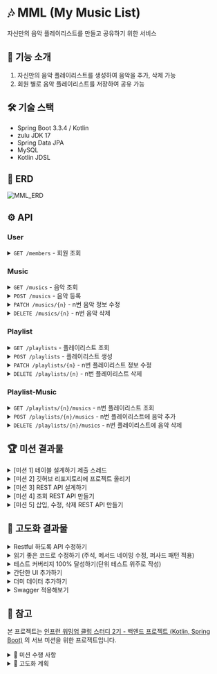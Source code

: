 # 🎶 MML (My Music List)

자신만의 음악 플레이리스트를 만들고 공유하기 위한 서비스


## 📝 기능 소개
1. 자신만의 음악 플레이리스트를 생성하여 음악을 추가, 삭제 가능
2. 회원 별로 음악 플레이리스트를 저장하여 공유 가능

## 🛠 기술 스택
- Spring Boot 3.3.4 / Kotlin
- zulu JDK 17
- Spring Data JPA
- MySQL
- Kotlin JDSL

## 🔗 ERD

![MML_ERD](https://github.com/user-attachments/assets/d1abddd5-577f-4441-aa4a-9daa935fb816)


## ⚙ API
### User
<details>
  
  <summary><code>GET /members</code> - 회원 조회</summary>

  **Request**
  ```json
  {}
  ```

  **Response**
  ```json
  {
    "userReponse" : [
      {
        "id" : 1,
        "email" : "ppusda@naver.com"
      },
      {
        "id" : 2,
        "email" : "ppusda1234@gmail.com"
      },
    ]
  }
  ```

</details>

### Music
<details>
  
  <summary><code>GET /musics</code> - 음악 조회</summary>

  **Request**
  ```json
  {}
  ```

  **Response**
  ```json
  {
    "musicResponse" : [
      {
        "id" : 1,
        "title" : "Gang Gang Schiele",
        "artist" : "혁오",
        "url" : "https://www.youtube.com/watch?v=WB4547-tSJA",
      },
      {
        "id" : 2,
        "title" : "멋진헛간 Remix",
        "artist" : "혁오",
        "url" : "https://www.youtube.com/watch?v=3DpL4UcCdWk"
      }
    ]
  }
  ```

</details>

<details>
  
  <summary><code>POST /musics</code> - 음악 등록</summary>

  **Request**
  ```json
  {
    "title" : "Gang Gang Schiele",
    "artist" : "혁오",
    "url" : "https://www.youtube.com/watch?v=WB4547-tSJA",
  }
  ```

  **Response**
  ```json
  {}
  ```

</details>

<details>
  
  <summary><code>PATCH /musics/{n}</code> - n번 음악 정보 수정</summary>

  **Request**
  ```json
  {
    "title" : "멋진헛간 Remix",
    "artist" : "혁오",
    "url" : "https://www.youtube.com/watch?v=3DpL4UcCdWk" 
  }
  ```

  **Response**
  ```json
  {}
  ```

</details>

<details>
  
  <summary><code>DELETE /musics/{n}</code> - n번 음악 삭제</summary>

  **Request**
  ```json
  {}
  ```

  **Response**
  ```json
  {}
  ```

</details>

### Playlist

<details>
  
  <summary><code>GET /playlists</code> - 플레이리스트 조회</summary>

  **Request**
  ```json
  {}
  ```

  **Response**
  ```json
  {
    "playlistResponse" : [
      {
        "id" : 1,
        "ownerEmail" : "ppusda@naver.com",
        "name" : "내가 자주 듣는 혁오 노래 모음집"
      },
      {
        "id" : 2,
        "ownerEmail" : "ppusda1234@gmail.com",
        "name" : "혁오"
      }
    ]
  }
  ```

</details>

<details>
  
  <summary><code>POST /playlists</code> - 플레이리스트 생성</summary>

  **Request**
  ```json
  {
    "name" : "내가 자주 듣는 혁오 노래 모음집"
  }
  ```

  **Response**
  ```json
  {}
  ```

</details>

<details>
  
  <summary><code>PATCH /playlists/{n}</code> - n번 플레이리스트 정보 수정</summary>

  **Request**
  ```json
  {
    "name" : "혁오"
  }
  ```

  **Response**
  ```json
  {}
  ```

</details>

<details>
  
  <summary><code>DELETE /playlists/{n}</code> - n번 플레이리스트 삭제</summary>

  **Request**
  ```json
  {}
  ```

  **Response**
  ```json
  {}
  ```

</details>

### Playlist-Music

<details>
  
  <summary><code>GET /playlists/{n}/musics</code> - n번 플레이리스트 조회</summary>

  **Request**
  ```json
  {
    "playlistMusicResponse" : {
      "id" : 1,
      "ownerEmail" : "ppusda@naver.com",
      "musics" : [
        {
          "id" : 1,
          "title" : "Gang Gang Schiele",
          "artist" : "혁오",
          "url" : "https://www.youtube.com/watch?v=WB4547-tSJA",
        },
        {
          "id" : 2,
          "title" : "멋진헛간 Remix",
          "artist" : "혁오",
          "url" : "https://www.youtube.com/watch?v=3DpL4UcCdWk"
        }
      ]
    }
  }
  ```

  **Response**
  ```json
  {}
  ```

</details>

<details>
  
  <summary><code>POST /playlists/{n}/musics</code> - n번 플레이리스트에 음악 추가</summary>

  **Request**
  ```json
  {}
  ```

  **Response**
  ```json
  {}
  ```

</details>

<details>
  
  <summary><code>DELETE /playlists/{n}/musics</code> - n번 플레이리스트에 음악 삭제</summary>

  **Request**
  ```json
  {}
  ```

  **Response**
  ```json
  {}
  ```

</details>

## 🏆 미션 결과물

<details>
  
  <summary>[미션 1] 테이블 설계하기 제출 스레드</summary>

  커밋 내용 => [Update README.md](https://github.com/ppusda/MML/commit/9964f8345a719f880f1355529373801b27f0d425)

</details>

<details>
  
  <summary>[미션 2] 깃허브 리포지토리에 프로젝트 올리기</summary>

  커밋 내용 => [init: initialize project](https://github.com/ppusda/MML/commit/8aeb1b11555e157b6f17439522feed22a96f8b0c)

</details>

<details>
  
  <summary>[미션 3] REST API 설계하기</summary>

  커밋 내용 => [docs: API 설계 - 요청/응답 전체 추가](https://github.com/ppusda/MML/commit/8b23bae06ec013b6e26c076f5f7697b4c32c8a13)

</details>

<details>
  
  <summary>[미션 4] 조회 REST API 만들기</summary>

  커밋 내용 => [feat: 조회 API 테스트 코드 작성](https://github.com/ppusda/MML/commit/497518e55bac5a840560496dd8f50ea39d87c940)
  
  <table>
    <tr>
      <th>음악 전체 조회</th>
      <td><img src="https://github.com/user-attachments/assets/65edf250-0345-4062-9baf-6d2d475827aa"/></td>
      <td>
        <pre>
          <code>
[
  {
    "title": "Gang Gang Schiele",
    "artist": "혁오",
    "url": "https://www.youtube.com/watch?v=Xjk3w7NcZAU"
  },
  {
    "title": "멋진헛간 Remix",
    "artist": "혁오",
    "url": "https://www.youtube.com/watch?v=3DpL4UcCdWk"
  },
  {
    "title": "Happy",
    "artist": "Day6",
    "url": "https://www.youtube.com/watch?v=VXp2dCXYrvQ"
  }
]
          </code>
        </pre>
      </td>
    </tr>
    <tr>
      <th>플레이리스트 전체 조회</th>
      <td><img src="https://github.com/user-attachments/assets/6a1b02b9-a5d2-4738-9cf6-38f43126a9cf"/></td>
      <td>
        <pre>
          <code>
[
  {
    "name": "혁오 노래 모음",
    "musics": [
      {
        "title": "Gang Gang Schiele",
        "artist": "혁오",
        "url": "https://www.youtube.com/watch?v=Xjk3w7NcZAU"
      },
      {
        "title": "멋진헛간 Remix",
        "artist": "혁오",
        "url": "https://www.youtube.com/watch?v=3DpL4UcCdWk"
      }
    ]
  },
  {
    "name": "내가 자주 듣는 노래",
    "musics": [
      {
        "title": "Gang Gang Schiele",
        "artist": "혁오",
        "url": "https://www.youtube.com/watch?v=Xjk3w7NcZAU"
      },
      {
        "title": "멋진헛간 Remix",
        "artist": "혁오",
        "url": "https://www.youtube.com/watch?v=3DpL4UcCdWk"
      },
      {
        "title": "Happy",
        "artist": "Day6",
        "url": "https://www.youtube.com/watch?v=VXp2dCXYrvQ"
      }
    ]
  }
]
          </code>
        </pre>
      </td>
    </tr>
    <tr>
      <th>N번 플레이리스트 조회</th>
      <td><img src="https://github.com/user-attachments/assets/acc33ae6-e7ad-4d28-84c4-75622253dda4"/></td>
      <td>
        <pre>
          <code>
{
  "name": "혁오 노래 모음",
  "musics": [
    {
      "title": "Gang Gang Schiele",
      "artist": "혁오",
      "url": "https://www.youtube.com/watch?v=Xjk3w7NcZAU"
    },
    {
      "title": "멋진헛간 Remix",
      "artist": "혁오",
      "url": "https://www.youtube.com/watch?v=3DpL4UcCdWk"
    }
  ]
}
          </code>
        </pre>
      </td>
    </tr>
  </table>

</details>

<details>
  
  <summary>[미션 5] 삽입, 수정, 삭제 REST API 만들기</summary>

  커밋 내용 => [feat: [미션5] 삽입, 수정, 삭제 REST API 만들기](https://github.com/ppusda/MML/commit/39f5ab22c7c6e1ff6f3c93b9826aef17d35cae7c)
  
  <table>
    <tr>
      <th>테스트 결과</th>
      <td><img src="https://github.com/user-attachments/assets/f21a8528-34b0-4c03-90bb-0712c17b6681"/></td>
    </tr> 
  </table>

</details>

## 🧩 고도화 결과물

<details>
  
  <summary>Restful 하도록 API 수정하기</summary>

  커밋 내용 => [refactor: Api 수정 (자원 복수형, 버저닝)](https://github.com/ppusda/MML/commit/105e29759e1489490ff1b93dae9f60efc202d893), [refactor: Api 수정 (PUT, PATCH)](https://github.com/ppusda/MML/commit/58559a6fe2e49ce72a2e3ac2005d506d4c1355d8)

  ### PUT, PATCH에 대하여

  위 내용은 이전부터 고민하고 사용했다고 생각했지만 코치님께 관련 피드백을 받게 되었다.
  그렇게 자료를 좀 더 찾아보게 되었고 아래와 같은 고민과 생각을 마주치게 되었다.
  
  [수정이라는 작업을 할 때 PUT을 더 사용하는 이유가 있을까요?](https://www.inflearn.com/community/questions/1175426/%EC%88%98%EC%A0%95%EC%9D%B4%EB%9D%BC%EB%8A%94-%EC%9E%91%EC%97%85%EC%9D%84-%ED%95%A0-%EB%95%8C-put%EC%9D%84-%EB%8D%94-%EC%82%AC%EC%9A%A9%ED%95%98%EB%8A%94-%EC%9D%B4%EC%9C%A0%EA%B0%80-%EC%9E%88%EC%9D%84%EA%B9%8C%EC%9A%94?srsltid=AfmBOoqsSWzuKAMi-dHVhdjLSY8lzRR2-ZaaE-n0DDki3FHIlgOE-JKT) <br>
  [그래서 PUT 이랑 PATCH 는 뭐가 다른건가요](https://cindycho.tistory.com/79)
  
  부끄럽게도 나는 단순히 "PUT은 자원의 전체 교체", "PATCH는 자원의 일부 교체" 정도의 개념만 알고 있었기에 문제였던 것을 알게되었다. <br>
  아래와 같은 내용을 알아두려고 한다.

  - 언급되는 자원은 Entity의 컬럼들과 동일 시 되지 않는다. / DTO에 명시 한 목록이 자원이 되며, 이 자원들을 모두 교체 하느냐 마느냐가 PUT, PATCH로 갈리게 된다.
  - PUT은 자원의 전체 교체, 입력 받은 **모든 데이터가 그대로 반영**되어야 한다.
  - PATCH는 자원의 일부 교체, 입력 받은 데이터 중 **null이 있더라도 이전 데이터를 유지하며, 입력된 데이터만 반영**한다.
  - REST한 API를 항상 지키기는 힘들다. 하지만 차이를 알고 정해놓은 컨벤션에 맞춰서만 작성한다면 크게 문제되지는 않는다.

  위와 같은 내용들을 생각하고 코드를 수정했으며, Music의 경우는 PUT으로 변경, Playlist의 경우는 PATCH로 동작 할 수 있도록 코드를 수정하였다.
  
</details>

<details>
  
  <summary>읽기 좋은 코드로 수정하기 (주석, 메서드 네이밍 수정, 퍼사드 패턴 적용)</summary>

  커밋 내용 => 

  <table>
    <tr>
      <th>10/30 목</th>
      <td>
        <a href="https://github.com/ppusda/MML/commit/ac20b1d1e7df747848bf61330bd2d72328d45b86">refactor: 읽기 좋은 코드로 수정하기 - Member (+ List -> Page로 수정)</a><br>
        <a href="https://github.com/ppusda/MML/commit/0fed734a91b46ed3d2b8d81ffe9ace7d253cd193">refactor: 읽기 좋은 코드로 수정하기 - Member (누락 및 오타 수정)</a><br>
        <a href="https://github.com/ppusda/MML/commit/42009d2c11584fa8bfee6fde2805d5a184f67977">refactor: 읽기 좋은 코드로 수정하기 - Member (오타 수정)</a><br>
        <a href="https://github.com/ppusda/MML/commit/f3e6a83bc10d53817a24dc646c9877aa49448657">refactor: 읽기 좋은 코드로 수정하기 - Member (주석 수정)</a><br>
        <a href="https://github.com/ppusda/MML/commit/14dd3eb228719213d508755dc6e9b6269bfb0249">refactor: 읽기 좋은 코드로 수정하기 - Music (+ List -> Page로 수정, 테스트 코드 일부 수정)</a><br>
        <a href="https://github.com/ppusda/MML/commit/2c30baa89100c3d488b5f4e0d2314406e2a4044f">refactor: 읽기 좋은 코드로 수정하기 - Playlist (+ List -> Page로 수정)</a><br>
      </td>
    </tr> 
    <tr>
      <th>11/01 금</th>
      <td>
        <a href="https://github.com/ppusda/MML/commit/98a0400baa93a7ea17841dceafb58d95554f8384">refactor: 읽기 좋은 코드로 수정하기 - PlaylistMusic (+ List -> Page로 수정, 테스트 코드 일부 수정)</a><br>
        <a href="https://github.com/ppusda/MML/commit/b8896382739d16dc9cced465c060eb81f89b7142">refactor: 읽기 좋은 코드로 수정하기 - PlaylistMusic (Operation 추가)</a><br>
        <a href="https://github.com/ppusda/MML/commit/526c026ed9914218ff5ca5594f0924b9c7e93c41">refactor: 읽기 좋은 코드로 수정하기 - 퍼사드 패턴 적용하기 (MusicListRepository)</a><br>
        <a href="https://github.com/ppusda/MML/commit/ed67c314e6431978797c159d36e0c98d871d9953">refactor: 읽기 좋은 코드로 수정하기 - 오타 수정 및 불필요한 import 제거</a><br>
      </td>
    </tr> 
  </table>

  ### 후기

  이번 자체미션에서는 한 번에 이해되지 않는 메서드 네이밍을 수정하거나 구현했던 기능들에 대해 모두 주석을 달아보게 되었다.
  처음 작성할 때는 이상한 점을 느끼지 못했는데 다시 보니 이상하다고 느껴지는 메서드 네임들도 있었고, 주석을 달다 보니 누구나 이런 부분에서 벗어나더라도 더 쉽게 이해할 수 있을 것 같다고 생각하게 되었다.
  
  물론 어려운 작업은 아니었지만 생각을 요하는 작업이었던 것 같다.
  
  추가로 퍼사드 패턴을 적용해서 Music, Playlist 간에 발생하는 간단한 DB 로직들을 합쳐서 관리할 수 있게 하였다.
  혼자서 직접 적용해보는 건 처음이었지만 어렵지는 않았고, 수정한 코드를 보니 확실히 더 깔끔해졌다고 느꼈다.
  
  복잡한 구조라면 이러한 패턴을 적용해보는 것을 고민해봐야겠다고 생각되었고, 다른 디자인 패턴들도 적용해볼 수 있는지 좀 더 알아봐야겠다.
  
</details>

<details>
  
  <summary>테스트 커버리지 100% 달성하기(단위 테스트 위주로 작성)</summary>

  커밋 내용 => 

  <table>
    <tr>
      <th>11/02 토</th>
      <td>
        <a href="https://github.com/ppusda/MML/commit/1cd83d06e115975e5a6da5c505ef362c32df5d1e">feat: JaCoCo 설정 추가 (+ 각 요소 설명)</a><br>
        <a href="https://github.com/ppusda/MML/commit/5f46369f5ee9570516ca9df0c2737663cf64c1c2">refactor: 테스트 커버리지 100% 달성하기 - 기존 테스트 변경사항 수정</a><br>
      </td>
    </tr> 
    <tr>
      <th>11/03 일</th>
      <td>
        <a href="https://github.com/ppusda/MML/commit/373c6084814e106612c369225a2888a2f4262dd9">feat: 테스트 커버리지 100% 달성하기 - MemberService 테스트 작성</a><br>
      </td>
    </tr>
    <tr>
      <th>11/04 월</th>
      <td>
        <a href="https://github.com/ppusda/MML/commit/31353d16df692bdde8c97615a98e8970144351e7">feat: 테스트 커버리지 100% 달성하기 - MemberService 예외 상황 테스트 작성 (+ Mockito-Kotlin 추가)</a><br>
      </td>
    </tr>
    <tr>
      <th>11/05 화</th>
      <td>
        <a href="https://github.com/ppusda/MML/commit/a9ce047adf05c02bb057008821dc37b578c40f97">fix: 테스트 커버리지 100% 달성하기 - MemberService / 상수로 수정, mockito-kotlin 라이브러리로 수정</a><br>
        <a href="https://github.com/ppusda/MML/commit/f0a1414f07940695499b6227b669b53d97b63ca8">feat: 테스트 커버리지 100% 달성하기 - MusicService 테스트 작성</a><br>
        <a href="https://github.com/ppusda/MML/commit/877c67aeba47b6f6a32e55d42d660ba0e8b3f61c">feat: 테스트 커버리지 100% 달성하기 - PlaylistService 테스트 작성</a><br>
        <a href="https://github.com/ppusda/MML/commit/e30b24d9d8ff761fe02b0d2c9cf79d8d77370cd5">feat: 테스트 커버리지 100% 달성하기 - PlaylistMusicService 테스트 작성</a><br>
        <a href="https://github.com/ppusda/MML/commit/a35a7a90327c82757ff767bb6dcfb661557b78a9">fix: 테스트 커버리지 100% 달성하기 - 불필요한 import 제거 및 디렉토리 정리</a><br>
      </td>
    </tr>
    <tr>
      <th>11/06 수</th>
      <td>
        <a href="https://github.com/ppusda/MML/commit/92788561266007a87076c962d5a9a368050d815c">refactor: 테스트 커버리지 100% 달성하기 - BaseServiceTest 기본 설정 클래스 추가</a><br>
        <a href="https://github.com/ppusda/MML/commit/180c71b5e50d18213a905dbed0796bf9f9c13c87">refactor: 테스트 커버리지 100% 달성하기 - BaseControllerTest 기본 설정 클래스 추가 (WebMvcTest)</a><br>
        <a href="https://github.com/ppusda/MML/commit/fe41a1304758edb71cfa365ce06eb93e8d8eb804">fix: 테스트 커버리지 100% 달성하기 - BaseServiceTest 접근제어자 및 명명규칙 준수</a><br>
      </td>
    </tr>
    <tr>
      <th>11/07 목</th>
      <td>
        <a href="https://github.com/ppusda/MML/commit/d70df0f630503433bc389eb73ad7cce19dfc41c7">fix: 테스트 커버리지 100% 달성하기 - 기존 테스트에 변경사항 적용</a><br>
      </td>
    </tr>
    <tr>
      <th>11/08 금</th>
      <td>
        <a href="https://github.com/ppusda/MML/commit/34943fc9320bf86181fe9c3f7ea5d5f858b943aa">feat: 테스트 커버리지 100% 달성하기 - BaseRepositoryTest 기본 설정 클래스 추가</a><br>
      </td>
    </tr>
    <tr>
      <th>11/09 토</th>
      <td>
        <a href="https://github.com/ppusda/MML/commit/08c7162eb1d0c5510dd27d85cd002a551514d9b7">feat: 테스트 커버리지 100% 달성하기 - PlaylistMusicRepository / Custom 메서드 테스트</a><br>
        <a href="https://github.com/ppusda/MML/commit/fa228241d65ab7942e6304a8f13954ff9148f33e">feat: 테스트 커버리지 100% 달성하기 - 주석 정리</a><br>
      </td>
    </tr>
    <tr>
      <th>11/10 일</th>
      <td>
        <a href="https://github.com/ppusda/MML/commit/73cc3f2c6f0ddd846fb4c1c550dd11ba4cf4367d">feat: 테스트 커버리지 100% 달성하기 - PlaylistMusicRepository 테스트 작성</a><br>
        <a href="https://github.com/ppusda/MML/commit/85f77232b6faba52caecbd5efbd5fe355c71df10">fix: 테스트 커버리지 100% 달성하기 - Entity 미사용 Setter 제거</a><br>
        <a href="https://github.com/ppusda/MML/commit/3a40d028f5d70ffdc9b23b00fe120b9405dcec15">fix: 테스트 커버리지 100% 달성하기 - 테스트 공통 사항 적용 및 Excpetion 검증</a><br>
        <a href="https://github.com/ppusda/MML/commit/896d0ba606d75cbf947c2868c6a1ae844c6dcc0b">fix: 테스트 커버리지 100% 달성하기 - 업데이트 로직 수정</a><br>
      </td>
    </tr>
    <tr>
      <th>11/11 월</th>
      <td>
        <a href="https://github.com/ppusda/MML/commit/2b5aa1bda3ef92780e5cd420a74ee96b9c0aa535">feat: 테스트 커버리지 100% 달성하기 - ApiResponse, Custom Exception 테스트 작성</a><br>
        <a href="https://github.com/ppusda/MML/commit/45ee651bd9765a886f0cbc54c1220a1836752dd9">feat: 테스트 커버리지 100% 달성하기 - DTO 테스트 작성 (+ Member DTO 경로 수정)</a><br>
        <a href="https://github.com/ppusda/MML/commit/1ea4ea631fec800ecfdda5e8a4fbe8807e1364db">feat: 테스트 커버리지 100% 달성하기 - MmlApplication main @generated로 제외</a><br>
        <a href="https://github.com/ppusda/MML/commit/0d265a8f4a67a763bb9bfb93939d9551b7277bd1">feat: 테스트 커버리지 100% 달성하기 - Entity 내 수정 메서드 테스트 작성</a><br>
      </td>
    </tr> 
  </table>

  ### 테스트 커버리지 - 초기
  ![테스트 커버리지 - 초기](https://github.com/user-attachments/assets/faa7f62b-2e4a-4bbf-b5db-5de2c0a70992)

  ### 테스트 커버리지 - 기존 테스트 변경사항 적용 후
  ![테스트 커버리지 - 기존 테스트 변경사항 적용 후](https://github.com/user-attachments/assets/18df3306-3e98-435f-9e2d-d0cd380a7de8)

  ### 테스트 커버리지 - 멤버 추가 후
  ![테스트 커버리지 - 멤버 추가 후](https://github.com/user-attachments/assets/ee94586d-2ca0-4f77-b56c-f17d2bf8d3e3)

  ### 테스트 커버리지 - 서비스 추가 후
  ![테스트 커버리지 - 서비스 추가 후](https://github.com/user-attachments/assets/f57c968f-cd41-429b-aa82-0a5c42435858)

  ### 테스트 커버리지 - 컨트롤러 변경사항 적용 후
  ![테스트 커버리지 - 컨트롤러 변경 후](https://github.com/user-attachments/assets/0ecb68d6-cee0-49da-9bba-b34a1312e9a4)

  ### 테스트 커버리지 - 리포지토리 추가 후
  ![테스트 커버리지 - 리포지토리 추가 후](https://github.com/user-attachments/assets/aadd245e-d5f2-42c1-937c-c094952e3b61)

  ### 테스트 커버리지 - 미사용 Setter 제거 및 Exception 검증 로직 등 변경 후
  ![테스트 커버리지 - 미사용 Setter 제거 및 Exception 검증 등 변경사항 적용 후](https://github.com/user-attachments/assets/af9a9f6f-7a98-447a-9cf3-0bd7768fe15a)

  ### 테스트 커버리지 - Controller Advice, Custom Excpetion 테스트 추가 후
  ![테스트 커버리지 - Controller Advice, Custom Excpetion 테스트 추가 후](https://github.com/user-attachments/assets/a5b87d2a-7593-4a1e-91b2-278c8a65ffb8)

  ### 테스트 커버리지 - DTO 테스트 추가 후
  ![테스트 커버리지 - DTO 테스트 작성](https://github.com/user-attachments/assets/5a6d8a76-f348-4ade-88e1-0924a21ace91)

  ### 테스트 커버리지 - Entity 내 메서드 테스트 추가 및 메인 메서드 제외 후
  ![테스트 커버리지 - Entity 메서드 테스트와 Main 메서드 제외](https://github.com/user-attachments/assets/a859e185-8451-4aec-93b4-6f43f863da47)

  ### 후기
  꽤 오랜시간을 투자해서 JaCoCo 테스트 커버리지 100%를 달성하게 되었다. <br>
  **총 84개의 테스트와 24개의 파일**을 만들었으며 코치님께서 말씀하셨던 커버리지 100%를 달성해보면 배우는 것이 있을 것이라는 말에 공감하게 되었다.
  
  **먼저 테스트 코드가 필요한 Controller, Service, Repository에 대해 테스트 작성 흐름을 알게 되었다.** <br>
  이 부분이 솔직히 정말 의미있다고 생각하며, 앞으로 어렵게만 느껴졌던 테스트 코드 작성에 대한 부담감을 덜 수 있을것 같다.

  **두번째로는 여러 분기에 대한 처리의 중요성을 알게 되었다.** <br>
  테스트 커버리지 100%를 목표로 채워나가다 보니 사용한 적 없는 조건문이나 고려해야하는 예외 상황들을 많이 보게 되었다. <br>
  이런 부분에 대한 작성을 실제로 하다 보니 예상치 못한 부분에서 발생할 수 있는 상황을 좀 더 생각해 볼 수 있었고, 불필요한 코드들을 처리할 수 있었던 것 같다.

  **마지막으로 테스트 코드의 중요성을 다시 한 번 깨닫게 되었다.** <br>
  테스트 코드를 작성해보면서 실제로 잘못 구현한 부분도 발견했으며, 위에서 언급했던 것 처럼 불필요한 부분이나 어색한 부분들을 고칠 수 있었다. <br>
  이러한 자잘한 실수들이 실무에서는 큰 영향을 미칠 수 있으니 테스트 코드가 얼마나 중요한 지 알 수 있었던 것 같다.

  ### 마치며
  일주일이 넘는 시간동안 테스트 코드를 작성해보면서 여러 생각들이 들었다. <br>
  작은 프로젝트임에도 불구하고 작성해야 할 테스트는 많았고 관련 지식도 부족했기에 생각보다 힘들었고 시간이 꽤나 소요되었다. <br>
  그래도 매일 새벽까지 테스트를 작성하며 테스트 커버리지를 올려나가는 순간들은 재밌었고 무엇보다 의미있는 작업이라는 것을 많이 느끼게 되었다.

  [코치님께서 추천해주셨던 영상](https://www.youtube.com/watch?v=jdlBu2vFv58)에서도 나왔던 것 처럼 테스트 커버리지 100%를 달성한 순간에 "아 이렇게 해도 모든 상황을 검증할 수는 없겠구나" 라는 생각이 들었고
  그렇기에 테스트 커버리지 100% 달성은 좋은 경험이었고 앞으로도 최대한 버그가 없도록 좋은 테스트 코드를 열심히 작성하며 개발을 해나가야겠다고 다짐하게되었다.

  ![테스트 결과](https://github.com/user-attachments/assets/8db3bcc0-0e26-40d7-b0e7-b49478a546ff)

</details>

<details>
  
  <summary>간단한 UI 추가하기</summary>

  커밋 내용 => 

  <table>
    <tr>
      <th>11/12 화</th>
      <td>
        <a href="https://github.com/ppusda/MML/commit/b8c0b615a93c1bfc751acf56e1f26ecb9d228617">feat: 간단한 UI 추가하기 - 부트스트랩 템플릿</a><br>
      </td>
    </tr> 
    <tr>
      <th>11/13 수</th>
      <td>
        <a href="https://github.com/ppusda/MML/commit/ee55a10389e055cfc7d644254618db5b144c79c8">feat: 간단한 UI 추가하기 - Fragment 분리, 기본 구조 설정</a><br>
        <a href="https://github.com/ppusda/MML/commit/1211213eaee2fb26ad1d938c4fff8b49b3a1a96c">test: 간단한 UI 추가하기 - MusicListViewController 테스트 작성</a><br>
      </td>
    </tr>
    <tr>
      <th>11/14 목</th>
      <td>
        <a href="https://github.com/ppusda/MML/commit/5743afde27188946aaef850abe49fad661a9b99d">feat: 간단한 UI 추가하기 - 템플릿 수정 (MusicList)</a><br>
      </td>
    </tr>
    <tr>
      <th>11/15 금</th>
      <td>
        <a href="https://github.com/ppusda/MML/commit/9e5c8d4985a36d002477dcc0a0853ce8541e0eec">feat: 간단한 UI 추가하기 - 로그인 페이지 추가</a><br>
        <a href="https://github.com/ppusda/MML/commit/39ee42769646933344c5c4036206b781e729f70b">fix: 간단한 UI 추가하기 - card 내 아이콘 svg로 수정</a><br>
      </td>
    </tr> 
    <tr>
      <th>11/16 토</th>
      <td>
        <a href="https://github.com/ppusda/MML/commit/71b0ebe6784ccced0db36775dabde875fee4ee4f">feat: 간단한 UI 추가하기 - 음악/플레이리스트 페이지 추가</a><br>
      </td>
    </tr>
    <tr>
      <th>11/17 일</th>
      <td>
        <a href="https://github.com/ppusda/MML/commit/7e944abf88e9f35e7ba621bd8027cc0d259276d1">test: 간단한 UI 추가하기 - MusicListViewController, MemberViewControllerTest</a><br>
      </td>
    </tr> 
  </table>

  ### 메인화면
  ![Main](https://github.com/user-attachments/assets/f9176912-7204-4b27-8a57-59d5928e1104)

  ### 로그인화면
  ![Login](https://github.com/user-attachments/assets/330f052a-480f-41a0-b80c-33e71921a8cb)

  ### 재생목록 생성 화면
  ![Playlist](https://github.com/user-attachments/assets/1a1baa73-2d3f-45b4-ab67-3d0ddb8a132c)

  ### 후기
  크게 어려운 작업은 아니었지만 기존 기능에 대한 화면만 구현할지 새 기능들을 추가해서 구현할지에 대해서 고민이 조금 되었다.<br>
  결과적으로는 구현하기로 마음을 먹었으며 UI 자체는 더 추가할 부분이 없을 것 같아 일단락하려고 한다.<br>
  <br>
  향후 추가할 기능은 아래와 같다.<br>
    - 음악 검색 (Kotlin JDSL)<br>
    - Github 로그인<br>
    - 재생목록 템플릿 제공<br>
  <br>
  새로운 프로젝트를 진행하게 되어서 당장은 힘들겠지만 차근차근 해나가보려고한다.
  
</details>

<details>
  
  <summary>더미 데이터 추가하기</summary>

  커밋 내용 => 

  <table>
    <tr>
      <th>11/30 토</th>
      <td>
        <a href="https://github.com/ppusda/MML/commit/6752ae3537d4e8b7be3eb0f1767288c50b2e4cc0">feat: 더미 데이터 추가하기</a><br>
      </td>
    </tr> 
  </table>
  
</details>

<details>
  
  <summary>Swagger 적용해보기</summary>

  커밋 내용 => 

  <table>
    <tr>
      <th>11/30 토</th>
      <td>
        <a href="https://github.com/ppusda/MML/commit/4af77796d6d0b9c6c2d4181de9924b29b3654940">feat: Swagger 추가 및 설정</a><br>
      </td>
    </tr> 
  </table>

  ### Swagger UI
  /swagger-ui/index.html

  ![SwaggerUI](https://github.com/user-attachments/assets/62ffb88b-d690-44d3-b3f4-03a22c7d4809)

  
</details>

## 📑 참고
본 프로젝트는 [인프런 워밍업 클럽 스터디 2기 - 백엔드 프로젝트 (Kotlin, Spring Boot)](https://www.inflearn.com/course/offline/warmup-club-2-be-bk) 의 서브 미션을 위한 프로젝트입니다.

<details>
  
  <summary>🎯 미션 수행 사항</summary>
  
  - [x] [미션 1] 테이블 설계하기(~10/4 금)
  - [x] [미션 2] 깃허브 리포지토리에 프로젝트 올리기(~10/4 금)
  - [x] [미션 3] REST API 설계하기(~10/8 화)
  - [x] [미션 4] 조회 REST API 만들기(~10/15 화)
  - [x] [미션 5] 삽입, 수정, 삭제 REST API 만들기(~10/21 월)
  - [ ] [자체 미션] 이후 고도화 (진행 중)

</details>

<details>
  
  <summary>📑 고도화 계획</summary>

  코드 리뷰 => [코드 리뷰](https://github.com/ppusda/MML/pull/1)
  코드 리뷰 해주신 내용을 고려하여 코드를 수정하고, 고도화를 진행해보려고 합니다.
  
  - [X] Restful 하도록 API 수정하기 (10/30 수)
  - [x] 읽기 좋은 코드로 수정하기 (주석, 메서드 네이밍 수정, 퍼사드 패턴 적용) (10/31 목 ~ 11/01 금)
  - [x] 테스트 커버리지 100% 달성하기 (단위 테스트 위주로 작성) (11/02 토 ~ 11/11 월)
  - [x] 간단한 UI 추가하기 (Thymeleaf) (11/12 화 ~ 11/17 일)
  - [x] 더미 데이터 추가하기 (11/30 토)
  - [x] Swagger 적용 (11/30 토)

  추가 기능 구현 계획
  - [x] 음악 검색 (Kotlin JDSL) (11/30 토)
  - [ ] 재생목록 템플릿 제공

</details>
